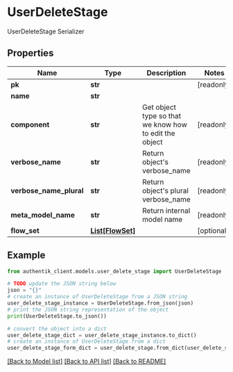 # UserDeleteStage

UserDeleteStage Serializer

## Properties

Name | Type | Description | Notes
------------ | ------------- | ------------- | -------------
**pk** | **str** |  | [readonly] 
**name** | **str** |  | 
**component** | **str** | Get object type so that we know how to edit the object | [readonly] 
**verbose_name** | **str** | Return object&#39;s verbose_name | [readonly] 
**verbose_name_plural** | **str** | Return object&#39;s plural verbose_name | [readonly] 
**meta_model_name** | **str** | Return internal model name | [readonly] 
**flow_set** | [**List[FlowSet]**](FlowSet.md) |  | [optional] 

## Example

```python
from authentik_client.models.user_delete_stage import UserDeleteStage

# TODO update the JSON string below
json = "{}"
# create an instance of UserDeleteStage from a JSON string
user_delete_stage_instance = UserDeleteStage.from_json(json)
# print the JSON string representation of the object
print(UserDeleteStage.to_json())

# convert the object into a dict
user_delete_stage_dict = user_delete_stage_instance.to_dict()
# create an instance of UserDeleteStage from a dict
user_delete_stage_form_dict = user_delete_stage.from_dict(user_delete_stage_dict)
```
[[Back to Model list]](../README.md#documentation-for-models) [[Back to API list]](../README.md#documentation-for-api-endpoints) [[Back to README]](../README.md)


